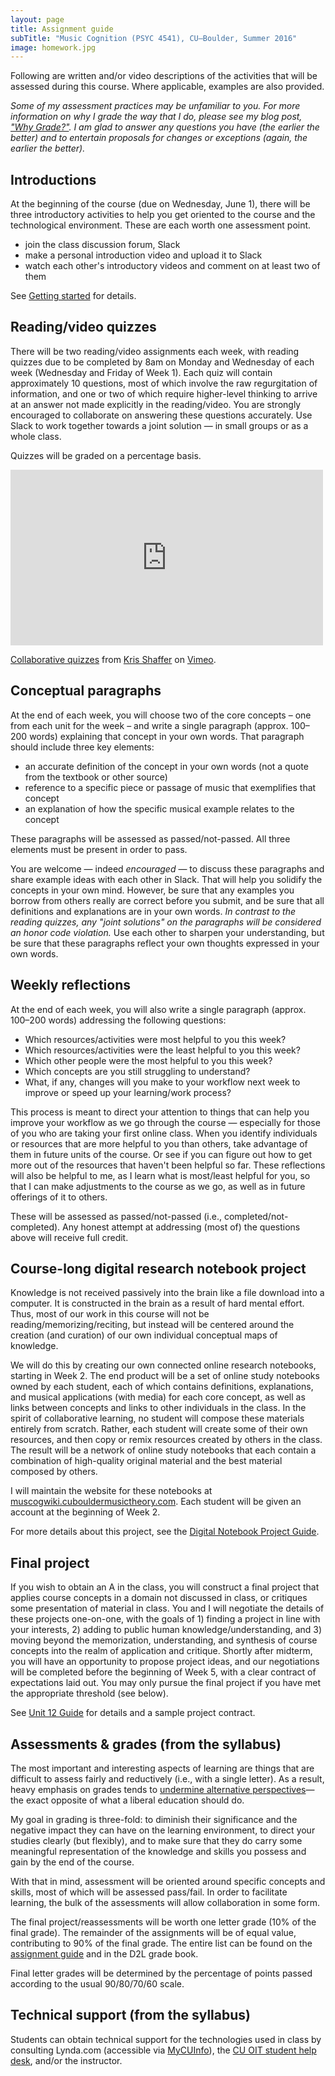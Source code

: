 ```yaml
---
layout: page
title: Assignment guide
subTitle: "Music Cognition (PSYC 4541), CU–Boulder, Summer 2016"
image: homework.jpg
---
```


Following are written and/or video descriptions of the activities that will be assessed during this course. Where applicable, examples are also provided.

*Some of my assessment practices may be unfamiliar to you. For more information on why I grade the way that I do, please see my blog post, ["Why Grade?"](http://kris.shaffermusic.com/2014/07/why-grade/). I am glad to answer any questions you have (the earlier the better) and to entertain proposals for changes or exceptions (again, the earlier the better).*

## Introductions

At the beginning of the course (due on Wednesday, June 1), there will be three introductory activities to help you get oriented to the course and the technological environment. These are each worth one assessment point.

- join the class discussion forum, Slack  
- make a personal introduction video and upload it to Slack  
- watch each other's introductory videos and comment on at least two of them

See [Getting started](/introductions/) for details.

## Reading/video quizzes

There will be two reading/video assignments each week, with reading quizzes due to be completed by 8am on Monday and Wednesday of each week (Wednesday and Friday of Week 1). Each quiz will contain approximately 10 questions, most of which involve the raw regurgitation of information, and one or two of which require higher-level thinking to arrive at an answer not made explicitly in the reading/video. You are strongly encouraged to collaborate on answering these questions accurately. Use Slack to work together towards a joint solution — in small groups or as a whole class.

Quizzes will be graded on a percentage basis.

<div class="center-video">
<iframe src="https://player.vimeo.com/video/127973047" width="500" height="281" frameborder="0" webkitallowfullscreen mozallowfullscreen allowfullscreen></iframe> <p><a href="https://vimeo.com/127973047">Collaborative quizzes</a> from <a href="https://vimeo.com/user11692346">Kris Shaffer</a> on <a href="https://vimeo.com">Vimeo</a>.</p>
</div>


## Conceptual paragraphs  

At the end of each week, you will choose two of the core concepts – one from each unit for the week – and write a single paragraph (approx. 100–200 words) explaining that concept in your own words. That paragraph should include three key elements:

- an accurate definition of the concept in your own words (not a quote from the textbook or other source)  
- reference to a specific piece or passage of music that exemplifies that concept  
- an explanation of how the specific musical example relates to the concept

These paragraphs will be assessed as passed/not-passed. All three elements must be present in order to pass.

You are welcome — indeed *encouraged* — to discuss these paragraphs and share example ideas with each other in Slack. That will help you solidify the concepts in your own mind. However, be sure that any examples you borrow from others really are correct before you submit, and be sure that all definitions and explanations are in your own words. *In contrast to the reading quizzes, any "joint solutions" on the paragraphs will be considered an honor code violation.* Use each other to sharpen your understanding, but be sure that these paragraphs reflect your own thoughts expressed in your own words.


## Weekly reflections  

At the end of each week, you will also write a single paragraph (approx. 100–200 words) addressing the following questions:

- Which resources/activities were most helpful to you this week?  
- Which resources/activities were the least helpful to you this week?  
- Which other people were the most helpful to you this week?  
- Which concepts are you still struggling to understand?  
- What, if any, changes will you make to your workflow next week to improve or speed up your learning/work process?  

This process is meant to direct your attention to things that can help you improve your workflow as we go through the course — especially for those of you who are taking your first online class. When you identify individuals or resources that are more helpful to you than others, take advantage of them in future units of the course. Or see if you can figure out how to get more out of the resources that haven't been helpful so far. These reflections will also be helpful to me, as I learn what is most/least helpful for you, so that I can make adjustments to the course as we go, as well as in future offerings of it to others.

These will be assessed as passed/not-passed (i.e., completed/not-completed). Any honest attempt at addressing (most of) the questions above will receive full credit.


## Course-long digital research notebook project  

Knowledge is not received passively into the brain like a file download into a computer. It is constructed in the brain as a result of hard mental effort. Thus, most of our work in this course will not be reading/memorizing/reciting, but instead will be centered around the creation (and curation) of our own individual conceptual maps of knowledge.

We will do this by creating our own connected online research notebooks, starting in Week 2. The end product will be a set of online study notebooks owned by each student, each of which contains definitions, explanations, and musical applications (with media) for each core concept, as well as links between concepts and links to other individuals in the class. In the spirit of collaborative learning, no student will compose these materials entirely from scratch. Rather, each student will create some of their own resources, and then copy or remix resources created by others in the class. The result will be a network of online study notebooks that each contain a combination of high-quality original material and the best material composed by others.

I will maintain the website for these notebooks at [muscogwiki.cubouldermusictheory.com](http://muscogwiki.cubouldermusictheory.com). Each student will be given an account at the beginning of Week 2.

For more details about this project, see the [Digital Notebook Project Guide](/digitalnotebookproject/).


## Final project

If you wish to obtain an A in the class, you will construct a final project that applies course concepts in a domain not discussed in class, or critiques some presentation of material in class. You and I will negotiate the details of these projects one-on-one, with the goals of 1) finding a project in line with your interests, 2) adding to public human knowledge/understanding, and 3) moving beyond the memorization, understanding, and synthesis of course concepts into the realm of application and critique. Shortly after midterm, you will have an opportunity to propose project ideas, and our negotiations will be completed before the beginning of Week 5, with a clear contract of expectations laid out. You may only pursue the final project if you have met the appropriate threshold (see below).

See [Unit 12 Guide](/unit12/) for details and a sample project contract.


## Assessments & grades (from the syllabus)

The most important and interesting aspects of learning are things that are difficult to assess fairly and reductively (i.e., with a single letter). As a result, heavy emphasis on grades tends to [undermine alternative perspectives](http://www.hybridpedagogy.com/journal/syllabus-manifesto-critical-approach-classroom-culture/)—the exact opposite of what a liberal education should do.

My goal in grading is three-fold: to diminish their significance and the negative impact they can have on the learning environment, to direct your studies clearly (but flexibly), and to make sure that they do carry some meaningful representation of the knowledge and skills you possess and gain by the end of the course.

With that in mind, assessment will be oriented around specific concepts and skills, most of which will be assessed pass/fail. In order to facilitate learning, the bulk of the assessments will allow collaboration in some form.

The final project/reassessments will be worth one letter grade (10% of the final grade). The remainder of the assignments will be of equal value, contributing to 90% of the final grade. The entire list can be found on the [assignment guide](/assessments/) and in the D2L grade book.

Final letter grades will be determined by the percentage of points passed according to the usual 90/80/70/60 scale.


## Technical support (from the syllabus)

Students can obtain technical support for the technologies used in class by consulting Lynda.com (accessible via [MyCUInfo](https://fedauth.colorado.edu/idp/Authn/UserPassword)), the [CU OIT student help desk](http://www.colorado.edu/oit/support-training/it-service-center), and/or the instructor.
